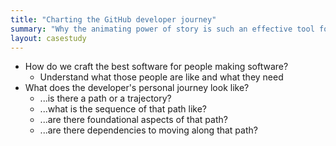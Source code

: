 ```yaml
---
title: "Charting the GitHub developer journey"
summary: "Why the animating power of story is such an effective tool for helping new users succeed."
layout: casestudy
---
```


- How do we craft the best software for people making software?
  - Understand what those people are like and what they need
- What does the developer's personal journey look like?
  - ...is there a path or a trajectory?
  - ...what is the sequence of that path like?
  - ...are there foundational aspects of that path?
  - ...are there dependencies to moving along that path?
